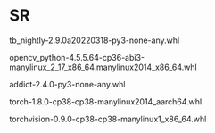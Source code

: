 # SR
tb_nightly-2.9.0a20220318-py3-none-any.whl

opencv_python-4.5.5.64-cp36-abi3-manylinux_2_17_x86_64.manylinux2014_x86_64.whl

addict-2.4.0-py3-none-any.whl

torch-1.8.0-cp38-cp38-manylinux2014_aarch64.whl

torchvision-0.9.0-cp38-cp38-manylinux1_x86_64.whl
